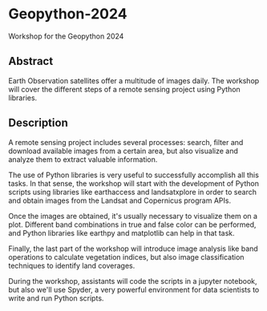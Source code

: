 # Geopython-2024
Workshop for the Geopython 2024

## Abstract 
Earth Observation satellites offer a multitude of images daily. The workshop will cover the different steps of a remote sensing project using Python libraries.

## Description 
A remote sensing project includes several processes: search, filter and download available images from a certain area, but also visualize and analyze them to extract valuable information.

The use of Python libraries is very useful to successfully accomplish all this tasks. In that sense, the workshop will start with the development of Python scripts using libraries like earthaccess and landsatxplore in order to search and obtain images from the Landsat and Copernicus program APIs.

Once the images are obtained, it's usually necessary to visualize them on a plot. Different band combinations in true and false color can be performed, and Python libraries like earthpy and matplotlib can help in that task.

Finally, the last part of the workshop will introduce image analysis like band operations to calculate vegetation indices, but also image classification techniques to identify land coverages.

During the workshop, assistants will code the scripts in a jupyter notebook, but also we'll use Spyder, a very powerful environment for data scientists to write and run Python scripts.
